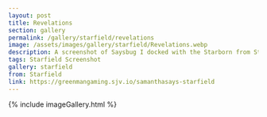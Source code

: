 ```yaml
---
layout: post
title: Revelations
section: gallery
permalink: /gallery/starfield/revelations
image: /assets/images/gallery/starfield/Revelations.webp
description: A screenshot of Saysbug I docked with the Starborn from Starfield, taken by Samantha Says.
tags: Starfield Screenshot
gallery: starfield
from: Starfield
link: https://greenmangaming.sjv.io/samanthasays-starfield
---
```

{% include imageGallery.html %}